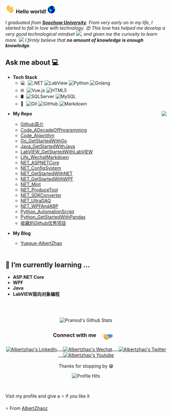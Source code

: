 ### <img src="https://github.com/AlbertZhaoz/AlbertZhaoz/blob/master/Assets/Hi.gif" width="29px"> Hello world!&nbsp;<img src="https://github.com/AlbertZhaoz/AlbertZhaoz/blob/master/Assets/Earth.gif" width="24px">
<em>I graduated from <a href="https://www.suda.edu.cn/"><b>Soochow University</b></a>. From very early on in my life, I started to fall in love with technology. 😍 This love has helped me develop a very good technological mindset <img src="https://github.com/rajput2107/rajput2107/blob/master/Assets/PC.gif" height="20px"/>, and given me the curiosity to learn more. <img src="https://github.com/rajput2107/rajput2107/blob/master/Assets/Rocket.gif" height="18px"> I firmly believe that **no amount of knowledge is enough knowledge**. </em>
 <br/>
## Ask me about :computer: 
- **Tech Stack**
	- 💻 &#160;![.NET](https://img.shields.io/badge/-NET-333333?style=flat&logo=.NET&logoColor=FCC624)
	![LabView](https://img.shields.io/badge/-LabView-333333?style=flat&logo=payoneer&logoColor=FF4800)
	![Python](https://img.shields.io/badge/-Python-333333?style=flat&logo=bootstrap&logoColor=563D7C)
	![Golang](https://img.shields.io/badge/-Golang-333333?style=flat&logo=Go)
	- 🌐 &#160;![Vue.js](https://img.shields.io/badge/-VueJS-333333?style=flat&logo=Vue.js)
	![HTML5](https://img.shields.io/badge/-HTML5-333333?style=flat&logo=HTML5)
	- 🛢 &#160;![SQLServer](https://img.shields.io/badge/-SqlServer-333333?style=flat&logo=react)
	![MySQL](https://img.shields.io/badge/-MySQL-333333?style=flat&logo=mysql)
	- 🔧 &#160;![Git](https://img.shields.io/badge/-Git-333333?style=flat&logo=git)
	![GitHub](https://img.shields.io/badge/-GitHub-333333?style=flat&logo=github)
	![Markdown](https://img.shields.io/badge/-Markdown-333333?style=flat&logo=markdown)
	
<img align="right" src="https://github.com/rajput2107/rajput2107/blob/master/Assets/Developer.gif"/>

- **My Repo**
  - [Github简介](https://github.com/AlbertZhaoz/AlbertZhaoz)
  - [Code_ADecadeOfProgramming](https://github.com/AlbertZhaoz/Code_ADecadeOfProgramming)
  - [Code_Algorithm](https://github.com/AlbertZhaoz/Code_Algorithm)
  - [Go_GetStartedWithGo](https://github.com/AlbertZhaoz/Go_GetStartedWithGo)
  - [Java_GetStartedWithJava](https://github.com/AlbertZhaoz/Java_GetStartedWithJava)
  - [LabVIEW_GetStartedWithLabVIEW](https://github.com/AlbertZhaoz/LabVIEW_GetStartedWithLabVIEW)
  - [Life_WechatMarkdown](https://github.com/AlbertZhaoz/Life_WechatMarkdown)
  - [NET_ASPNETCore](https://github.com/AlbertZhaoz/NET_ASPNETCore)
  - [NET_ConfigSystem](https://github.com/AlbertZhaoz/NET_ConfigSystem)
  - [NET_GetStartedWithNET](https://github.com/AlbertZhaoz/NET_GetStartedWithNET)
  - [NET_GetStartedWithWPF](https://github.com/AlbertZhaoz/NET_GetStartedWithWPF)
  - [NET_Mint](https://github.com/AlbertZhaoz/NET_Mint)
  - [NET_ProduceTool](https://github.com/AlbertZhaoz/NET_ProduceTool)
  - [NET_SDKConverter](https://github.com/AlbertZhaoz/NET_SDKConverter)
  - [NET_UltraDAQ](https://github.com/AlbertZhaoz/NET_UltraDAQ)
  - [NET_WPFAndABP](https://github.com/AlbertZhaoz/NET_WPFAndABP)
  - [Python_AutomationScript](https://github.com/AlbertZhaoz/Python_AutomationScript)
  - [Python_GetStartedWithPandas](https://github.com/AlbertZhaoz/Python_GetStartedWithPandas)
  - [收藏的Github优秀项目](https://github.com/AlbertZhaoz/AlbertZhaoz/blob/master/AwesomeRepo.md)

  
- **My Blog**
  - [Yueque-AlbertZhao](https://www.yuque.com/albertzhao)
<br/><br/>

## 🌱 I’m currently learning ...
- **ASP.NET Core**
- **WPF**
- **Java**
- **LabVIEW面向对象编程**
<br/>
  <br/>



<p align="center">
<img align="center" src="https://github-readme-stats.vercel.app/api?username=AlbertZhaoz&&show_icons=true&theme=radical" alt="Pramod's Github Stats">
</p>  

<div align="center">
  <h3 align="center">Connect with me<img align="center" src="https://github.com/AlbertZhaoz/AlbertZhaoz/blob/master/Assets/Handshake.gif" height="33px" /></h3> 
</div>
<p align="center">
 <a href="https://www.linkedin.com/in/albert-zhao-881368228/" target="blank">
  <img align="center" alt="Albertzhao's LinkedIn" width="30px" src="https://www.vectorlogo.zone/logos/linkedin/linkedin-icon.svg" /> &nbsp; &nbsp;
 </a>
 <a href="https://www.zhihu.com/people/hongyongzhao" target="blank">
  <img align="center" alt="Albertzhao's Wechat" width="30px" src="https://www.vectorlogo.zone/logos/wechat/wechat-icon.svg" /> &nbsp; &nbsp;
 </a>
 <a href="https://twitter.com/albertzhaoz" target="blank">
  <img align="center" alt="Albertzhao's Twitter" width="30px" src="https://www.vectorlogo.zone/logos/twitter/twitter-official.svg" /> &nbsp; &nbsp;
 </a>
 <a href="https://www.youtube.com/channel/UCmYWP0JKRb4iiDhn7x97omg" target="blank">
  <img align="center" alt="Albertzhao's Youtube" width="30px" src="https://www.vectorlogo.zone/logos/youtube/youtube-tile.svg" />
 </a> 
  <br/>
  <br/>
  Thanks for stopping by 😁<br/>
</p>
<p align="center"><img alt="Profile Hits" src="https://hits.seeyoufarm.com/api/count/incr/badge.svg?url=https%3A%2F%2Fgithub.com%2Frajput2107%2F" /></p>
<br/>
<p>
Visit my profile and give a ⭐️ if you like it</p>

⭐️ From [AlbertZhaoz](https://github.com/albertzhaoz)
